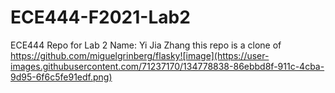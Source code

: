 # ECE444-F2021-Lab2
ECE444 Repo for Lab 2
Name: Yi Jia Zhang
this repo is a clone of https://github.com/miguelgrinberg/flasky![image](https://user-images.githubusercontent.com/71237170/134778838-86ebbd8f-911c-4cba-9d95-6f6c5fe91edf.png)
